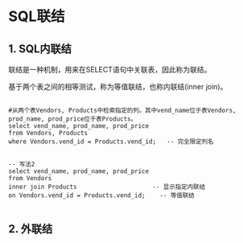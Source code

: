 # SQL联结

## 1. SQL内联结

联结是一种机制，用来在SELECT语句中关联表，因此称为联结。

基于两个表之间的相等测试，称为等值联结，也称内联结(inner join)。

```mysql

#从两个表Vendors, Products中检索指定的列。其中vend_name位于表Vendors, prod_name, prod_price位于表Products。
select vend_name, prod_name, prod_price 
from Vendors, Products 
where Vendors.vend_id = Products.vend_id;	-- 完全限定列名


-- 写法2
select vend_name, prod_name, prod_price
from Vendors
inner join Products						-- 显示指定内联结
on Vendors.vend_id = Products.vend_id;	  -- 等值联结


```

## 2. 外联结

